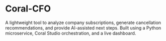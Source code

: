 # Coral-CFO
A lightweight tool to analyze company subscriptions, generate cancellation recommendations, and provide AI-assisted next steps. Built using a Python microservice, Coral Studio orchestration, and a live dashboard.
